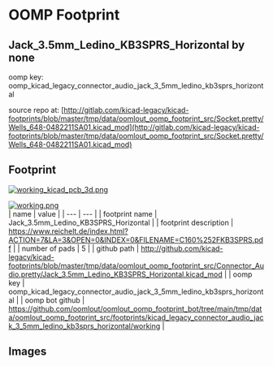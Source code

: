 # OOMP Footprint  
## Jack_3.5mm_Ledino_KB3SPRS_Horizontal  by none  
  
oomp key: oomp_kicad_legacy_connector_audio_jack_3_5mm_ledino_kb3sprs_horizontal  
  
source repo at: [http://gitlab.com/kicad-legacy/kicad-footprints/blob/master/tmp/data/oomlout_oomp_footprint_src/Socket.pretty/Wells_648-0482211SA01.kicad_mod](http://gitlab.com/kicad-legacy/kicad-footprints/blob/master/tmp/data/oomlout_oomp_footprint_src/Socket.pretty/Wells_648-0482211SA01.kicad_mod)  
## Footprint  
  
[![working_kicad_pcb_3d.png](working_kicad_pcb_3d_600.png)](working_kicad_pcb_3d.png)  
  
[![working.png](working_600.png)](working.png)  
| name | value | 
| --- | --- | 
| footprint name | Jack_3.5mm_Ledino_KB3SPRS_Horizontal | 
| footprint description | https://www.reichelt.de/index.html?ACTION=7&LA=3&OPEN=0&INDEX=0&FILENAME=C160%252FKB3SPRS.pdf | 
| number of pads | 5 | 
| github path | http://github.com/kicad-legacy/kicad-footprints/blob/master/tmp/data/oomlout_oomp_footprint_src/Connector_Audio.pretty/Jack_3.5mm_Ledino_KB3SPRS_Horizontal.kicad_mod | 
| oomp key | oomp_kicad_legacy_connector_audio_jack_3_5mm_ledino_kb3sprs_horizontal | 
| oomp bot github | https://github.com/oomlout/oomlout_oomp_footprint_bot/tree/main/tmp/data/oomlout_oomp_footprint_src/footprints/kicad_legacy_connector_audio_jack_3_5mm_ledino_kb3sprs_horizontal/working | 
## Images  
